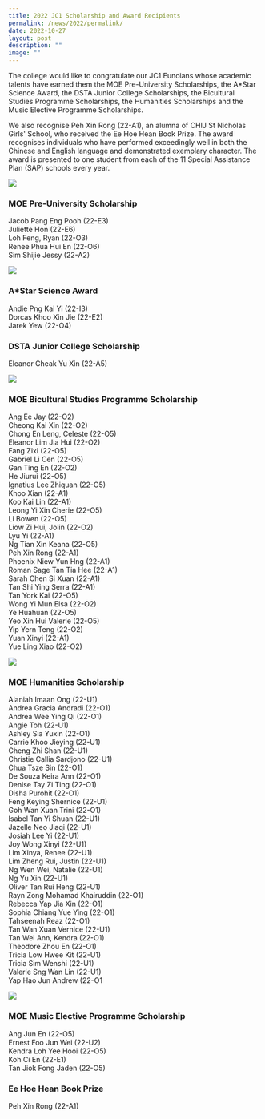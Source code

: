 ```yaml
---
title: 2022 JC1 Scholarship and Award Recipients
permalink: /news/2022/permalink/
date: 2022-10-27
layout: post
description: ""
image: ""
---
```

The college would like to congratulate our JC1 Eunoians whose academic talents have earned them the MOE Pre-University Scholarships, the A\*Star Science Award, the DSTA Junior College Scholarships, the Bicultural Studies Programme Scholarships, the Humanities Scholarships and the Music Elective Programme Scholarships.

We also recognise Peh Xin Rong (22-A1), an alumna of CHIJ St Nicholas Girls' School, who received the Ee Hoe Hean Book Prize. The award recognises individuals who have performed exceedingly well in both the Chinese and English language and demonstrated exemplary character. The award is presented to one student from each of the 11 Special Assistance Plan (SAP) schools every year.


![](/images/2022-MPU-Scholars_for-web.jpg)
### MOE Pre-University Scholarship
Jacob Pang Eng Pooh (22-E3)<br>
Juliette Hon (22-E6)<br>
Loh Feng, Ryan (22-O3)<br>
Renee Phua Hui En (22-O6)<br>
Sim Shijie Jessy (22-A2)<br>


![](/images/2022-ASTARDSTA-Scholars_for-web-1.jpg)
### A\*Star Science Award
Andie Png Kai Yi (22-I3)<br>
Dorcas Khoo Xin Jie (22-E2)<br>
Jarek Yew (22-O4)<br>

### DSTA Junior College Scholarship
Eleanor Cheak Yu Xin (22-A5)<br>

![](/images/2022-BSP-Scholars_for-web.jpg)
### MOE Bicultural Studies Programme Scholarship
Ang Ee Jay (22-O2)<br>
Cheong Kai Xin (22-O2)<br>
Chong En Leng, Celeste (22-O5)<br>
Eleanor Lim Jia Hui (22-O2)<br>
Fang Zixi (22-O5)<br>
Gabriel Li Cen (22-O5)<br>
Gan Ting En (22-O2)<br>
He Jiurui (22-O5)<br>
Ignatius Lee Zhiquan (22-O5)<br>
Khoo Xian (22-A1)<br>
Koo Kai Lin (22-A1)<br>
Leong Yi Xin Cherie (22-O5)<br>
Li Bowen (22-O5)<br>
Liow Zi Hui, Jolin (22-O2)<br>
Lyu Yi (22-A1)<br>
Ng Tian Xin Keana (22-O5)<br>
Peh Xin Rong (22-A1)<br>
Phoenix Niew Yun Hng (22-A1)<br>
Roman Sage Tan Tia Hee (22-A1)<br>
Sarah Chen Si Xuan (22-A1)<br>
Tan Shi Ying Serra (22-A1)<br>
Tan York Kai (22-O5)<br>
Wong Yi Mun Elsa (22-O2)<br>
Ye Huahuan (22-O5)<br>
Yeo Xin Hui Valerie (22-O5)<br>
Yip Yern Teng (22-O2)<br>
Yuan Xinyi (22-A1)<br>
Yue Ling Xiao (22-O2)<br>

![](/images/2022-HSP-Scholars_for-web.jpg)
### MOE Humanities Scholarship
Alaniah Imaan Ong (22-U1)<br>
Andrea Gracia Andradi (22-O1)<br>
Andrea Wee Ying Qi (22-O1)<br>
Angie Toh (22-U1)<br>
Ashley Sia Yuxin (22-O1)<br>
Carrie Khoo Jieying (22-U1)<br>
Cheng Zhi Shan (22-U1)<br>
Christie Callia Sardjono (22-U1)<br>
Chua Tsze Sin (22-O1)<br>
De Souza Keira Ann (22-O1)<br>
Denise Tay Zi Ting (22-O1)<br>
Disha Purohit (22-O1)<br>
Feng Keying Shernice (22-U1)<br>
Goh Wan Xuan Trini (22-O1)<br>
Isabel Tan Yi Shuan (22-U1)<br>
Jazelle Neo Jiaqi (22-U1)<br>
Josiah Lee Yi (22-U1)<br>
Joy Wong Xinyi (22-U1)<br>
Lim Xinya, Renee (22-U1)<br>
Lim Zheng Rui, Justin (22-U1)<br>
Ng Wen Wei, Natalie (22-U1)<br>
Ng Yu Xin (22-U1)<br>
Oliver Tan Rui Heng (22-U1)<br>
Rayn Zong Mohamad Khairuddin (22-O1)<br>
Rebecca Yap Jia Xin (22-O1)<br>
Sophia Chiang Yue Ying (22-O1)<br>
Tahseenah Reaz (22-O1)<br>
Tan Wan Xuan Vernice (22-U1)<br>
Tan Wei Ann, Kendra (22-O1)<br>
Theodore Zhou En (22-O1)<br>
Tricia Low Hwee Kit (22-U1)<br>
Tricia Sim Wenshi (22-U1)<br>
Valerie Sng Wan Lin (22-U1)<br>
Yap Hao Jun Andrew (22-O1

![](/images/2022-MEP-Scholars-scaled-e1667182650743.jpg)
### MOE Music Elective Programme Scholarship
Ang Jun En (22-O5)<br>
Ernest Foo Jun Wei (22-U2)<br>
Kendra Loh Yee Hooi (22-O5)<br>
Koh Ci En (22-E1)<br>
Tan Jiok Fong Jaden (22-O5)<br>

### Ee Hoe Hean Book Prize
Peh Xin Rong (22-A1)<br>